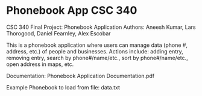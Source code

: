 # Phonebook App CSC 340
CSC 340 Final Project: Phonebook Application
Authors: Aneesh Kumar, Lars Thorogood, Daniel Fearnley, Alex Escobar

This is a phonebook application where users can manage data (phone #, address, etc.) of people and businesses. 
Actions include: adding entry, removing entry, search by phone#/name/etc., sort by phone#/name/etc., open address in maps, etc.

Documentation: Phonebook Application Documentation.pdf

Example Phonebook to load from file: data.txt
